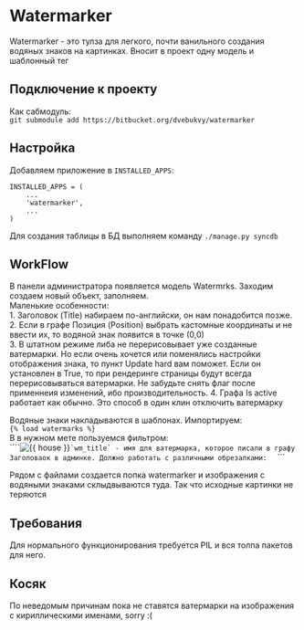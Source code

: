 Watermarker
==========
Watermarker - это тулза для легкого, почти ванильного создания водяных знаков на картинках. Вносит в проект одну модель и шаблонный тег  

## Подключение к проекту
Как сабмодуль:    
```git submodule add https://bitbucket.org/dvebukvy/watermarker```
  
## Настройка  
Добавляем приложение в `INSTALLED_APPS`:  

    INSTALLED_APPS = (
        ...
        'watermarker',
        ...
    )

Для создания таблицы в БД выполняем команду `./manage.py syncdb`

## WorkFlow  
В панели администратора появляется модель Watermrks. Заходим создаем новый объект, заполняем.  
Маленькие особенности:  
    1. Заголовок (Title) набираем по-английски, он нам понадобится позже.  
    2. Если в графе Позиция (Position) выбрать кастомные координаты и не ввести их, то водяной знак появится в точке (0,0)  
    3. В штатном режиме либа не перерисовывает уже созданные ватермарки. Но если очень хочется или поменялись настройки отображения знака, то
        пункт Update hard вам поможет. Если он установлен в True, то при рендеринге страницы будут всегда перерисовываться ватермарки.
        Не забудьте снять флаг после применнеия изменений, ибо производительность.
    4. Графа Is active работает как обычно. Это способ в один клин отключить ватермарку

Водяные знаки накладываются в шаблонах. 
Импортируем:  
    ```{% load watermarks %}```  
B в нужном мете пользуемся фильтром:  
    ````<img src="{{ house.image.url|watermark:'wm_title' }}" alt="{{ house }}"/>```
    `wm_title` - имя для ватермарка, которое писали в графу Заголоваок в админке.
Должно работать с различными обрезалками:  
    ``` <img src="{% thumbnail image.image|watermark:'wm_title' 160 110 crop=1 %}" alt=""/></a>```

Рядом с файлами создается попка watermarker и изображения с водяными знаками склыдвываются туда. Так что исходные картинки не теряются

## Требования
Для нормального функционирования требуется PIL и вся толпа пакетов для него. 

## Косяк
По неведомым причинам пока не ставятся ватермарки на изображения с кириллическими именами, sorry :(
